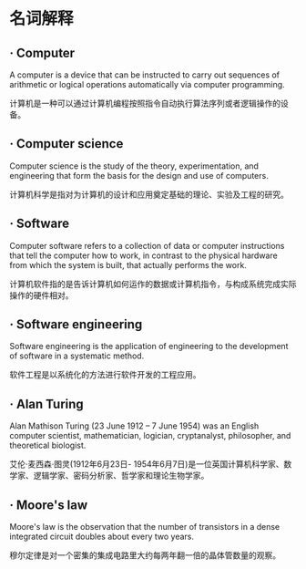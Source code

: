 # **名词解释**

## · Computer
A computer is a device that can be instructed to carry out sequences of arithmetic or logical operations automatically via computer programming.

计算机是一种可以通过计算机编程按照指令自动执行算法序列或者逻辑操作的设备。

## · Computer science
Computer science is the study of the theory, experimentation, and engineering that form the basis for the design and use of computers.

计算机科学是指对为计算机的设计和应用奠定基础的理论、实验及工程的研究。

## · Software
Computer software refers to a collection of data or computer instructions that tell the computer how to work, in contrast to the physical hardware from which the system is built, that actually performs the work. 

计算机软件指的是告诉计算机如何运作的数据或计算机指令，与构成系统完成实际操作的硬件相对。

## · Software engineering
Software engineering is the application of engineering to the development of software in a systematic method.

软件工程是以系统化的方法进行软件开发的工程应用。

## · Alan Turing
Alan Mathison Turing (23 June 1912 – 7 June 1954) was an English computer scientist, mathematician, logician, cryptanalyst, philosopher, and theoretical biologist.

艾伦·麦西森·图灵(1912年6月23日- 1954年6月7日)是一位英国计算机科学家、数学家、逻辑学家、密码分析家、哲学家和理论生物学家。

## · Moore's law
Moore's law is the observation that the number of transistors in a dense integrated circuit doubles about every two years. 

穆尔定律是对一个密集的集成电路里大约每两年翻一倍的晶体管数量的观察。
